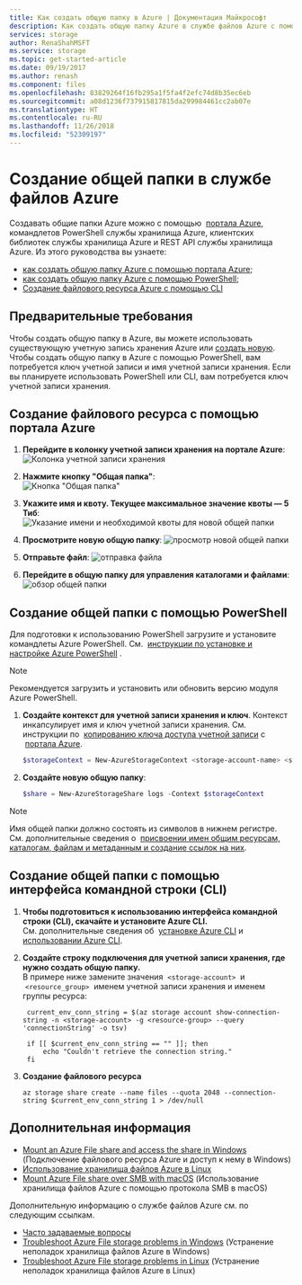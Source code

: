 ```yaml
---
title: Как создать общую папку в Azure | Документация Майкрософт
description: Как создать общую папку Azure в службе файлов Azure с помощью портала Azure, PowerShell и Azure CLI.
services: storage
author: RenaShahMSFT
ms.service: storage
ms.topic: get-started-article
ms.date: 09/19/2017
ms.author: renash
ms.component: files
ms.openlocfilehash: 83829264f16fb295a1f5fa4f2efc74d8b35ec6eb
ms.sourcegitcommit: a08d1236f737915817815da299984461cc2ab07e
ms.translationtype: HT
ms.contentlocale: ru-RU
ms.lasthandoff: 11/26/2018
ms.locfileid: "52309197"
---
```

# <a name="create-a-file-share-in-azure-files"></a>Создание общей папки в службе файлов Azure
Создавать общие папки Azure можно с помощью  [портала Azure](https://portal.azure.com/), командлетов PowerShell службы хранилища Azure, клиентских библиотек службы хранилища Azure и REST API службы хранилища Azure. Из этого руководства вы узнаете:
* [как создать общую папку Azure с помощью портала Azure](#create-file-share-through-the-azure-portal);
* [как создать общую папку Azure с помощью PowerShell](#create-file-share-through-powershell);
* [Создание файлового ресурса Azure с помощью CLI](#create-file-share-through-command-line-interface-cli)

## <a name="prerequisites"></a>Предварительные требования
Чтобы создать общую папку в Azure, вы можете использовать существующую учетную запись хранения Azure или [создать новую](../common/storage-create-storage-account.md?toc=%2fazure%2fstorage%2ffiles%2ftoc.json). Чтобы создать общую папку в Azure с помощью PowerShell, вам потребуется ключ учетной записи и имя учетной записи хранения. Если вы планируете использовать PowerShell или CLI, вам потребуется ключ учетной записи хранения.

## <a name="create-a-file-share-through-the-azure-portal"></a>Создание файлового ресурса с помощью портала Azure
1. **Перейдите в колонку учетной записи хранения на портале Azure**:    
    ![Колонка учетной записи хранения](./media/storage-how-to-create-file-share/create-file-share-portal1.png)

2. **Нажмите кнопку "Общая папка"**:    
    ![Кнопка "Общая папка"](./media/storage-how-to-create-file-share/create-file-share-portal2.png)

3. **Укажите имя и квоту. Текущее максимальное значение квоты — 5 Тиб**:    
    ![Указание имени и необходимой квоты для новой общей папки](./media/storage-how-to-create-file-share/create-file-share-portal3.png)

4. **Просмотрите новую общую папку**: ![просмотр новой общей папки](./media/storage-how-to-create-file-share/create-file-share-portal4.png)

5. **Отправьте файл**: ![отправка файла](./media/storage-how-to-create-file-share/create-file-share-portal5.png)

6. **Перейдите в общую папку для управления каталогами и файлами**: ![обзор общей папки](./media/storage-how-to-create-file-share/create-file-share-portal6.png)


## <a name="create-file-share-through-powershell"></a>Создание общей папки с помощью PowerShell
Для подготовки к использованию PowerShell загрузите и установите командлеты Azure PowerShell. См.  [инструкции по установке и настройке Azure PowerShell](https://azure.microsoft.com/documentation/articles/powershell-install-configure/) .

> [!Note]  
> Рекомендуется загрузить и установить или обновить версию модуля Azure PowerShell.

1. **Создайте контекст для учетной записи хранения и ключ**. Контекст инкапсулирует имя и ключ учетной записи хранения. См. инструкции по  [копированию ключа доступа учетной записи](../common/storage-account-manage.md#access-keys) с  [портала Azure](https://portal.azure.com/).

    ```powershell
    $storageContext = New-AzureStorageContext <storage-account-name> <storage-account-key>
    ```
    
2. **Создайте новую общую папку**:    
    
    ```powershell
    $share = New-AzureStorageShare logs -Context $storageContext
    ```

> [!Note]  
> Имя общей папки должно состоять из символов в нижнем регистре. См. дополнительные сведения о  [присвоении имен общим ресурсам, каталогам, файлам и метаданным и создание ссылок на них](https://msdn.microsoft.com/library/azure/dn167011.aspx).

## <a name="create-file-share-through-command-line-interface-cli"></a>Создание общей папки с помощью интерфейса командной строки (CLI)
1. **Чтобы подготовиться к использованию интерфейса командной строки (CLI), скачайте и установите Azure CLI.**  
    См. дополнительные сведения об  [установке Azure CLI](https://docs.microsoft.com/cli/azure/install-azure-cli) и [использовании Azure CLI](https://docs.microsoft.com/cli/azure/get-started-with-azure-cli).

2. **Создайте строку подключения для учетной записи хранения, где нужно создать общую папку.**  
    В примере ниже замените значения  ```<storage-account>```  и  ```<resource_group>```  именем учетной записи хранения и именем группы ресурса:

   ```azurecli
    current_env_conn_string = $(az storage account show-connection-string -n <storage-account> -g <resource-group> --query 'connectionString' -o tsv)

    if [[ $current_env_conn_string == "" ]]; then  
        echo "Couldn't retrieve the connection string."
    fi
    ```

3. **Создание файлового ресурса**
    ```azurecli
    az storage share create --name files --quota 2048 --connection-string $current_env_conn_string 1 > /dev/null
    ```

## <a name="next-steps"></a>Дополнительная информация
* [Mount an Azure File share and access the share in Windows](storage-how-to-use-files-windows.md) (Подключение файлового ресурса Azure и доступ к нему в Windows)
* [Использование хранилища файлов Azure в Linux](../storage-how-to-use-files-linux.md)
* [Mount Azure File share over SMB with macOS](storage-how-to-use-files-mac.md) (Использование хранилища файлов Azure с помощью протокола SMB в macOS)

Дополнительную информацию о службе файлов Azure см. по следующим ссылкам.

* [Часто задаваемые вопросы](../storage-files-faq.md)
* [Troubleshoot Azure File storage problems in Windows](storage-troubleshoot-windows-file-connection-problems.md) (Устранение неполадок хранилища файлов Azure в Windows)      
* [Troubleshoot Azure File storage problems in Linux](storage-troubleshoot-linux-file-connection-problems.md) (Устранение неполадок хранилища файлов Azure в Linux)   
